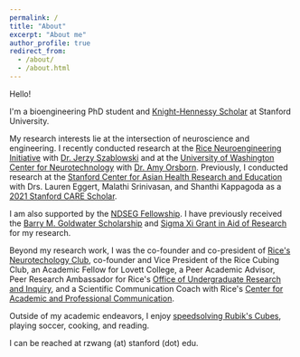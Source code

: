 ```yaml
---
permalink: /
title: "About"
excerpt: "About me"
author_profile: true
redirect_from: 
  - /about/
  - /about.html
---
```


Hello! 

I'm a bioengineering PhD student and [Knight-Hennessy Scholar](https://knight-hennessy.stanford.edu/people/ryan-wang) at Stanford University.

My research interests lie at the intersection of neuroscience and engineering. I recently conducted research at the [Rice Neuroengineering Initiative](https://neuroengineering.rice.edu/) with [Dr. Jerzy Szablowski](https://www.szablowskilab.org/) and at the [University of Washington Center for Neurotechnology](https://centerforneurotech.uw.edu/) with [Dr. Amy Orsborn](http://faculty.washington.edu/aorsborn/research.html). Previously, I conducted research at the [Stanford Center for Asian Health Research and Education](https://med.stanford.edu/care.html) with Drs. Lauren Eggert, Malathi Srinivasan, and Shanthi Kappagoda as a [2021 Stanford CARE Scholar](https://med.stanford.edu/care/education/care-scholars/care-scholars-alumni.html).

I am also supported by the [NDSEG Fellowship](https://ndseg.org/). I have previously received the [Barry M. Goldwater Scholarship](https://goldwaterscholarship.gov/) and [Sigma Xi Grant in Aid of Research](https://www.sigmaxi.org/programs/grants-in-aid-of-research) for my research. 
<!-- My work has culminated in published work in journals such as _Science Advances_, _The Lancet Global Health_, and the _Journal of Clinical Sleep Medicine_ as well as presentations at conferences such as the _American Thoracic Society International Conference_, _Consortium of Universities for Global Health Conference_, _National Conference on Undergraduate Research_, and _Society of General Internal Medicine_. -->

Beyond my research work, I was the co-founder and co-president of [Rice's Neurotechology Club](http://neurotech.rice.edu/), co-founder and Vice President of the Rice Cubing Club, an Academic Fellow for Lovett College, a Peer Academic Advisor, Peer Research Ambassador for Rice's [Office of Undergraduate Research and Inquiry](https://ouri.rice.edu/), and a Scientific Communication Coach with Rice's [Center for Academic and Professional Communication](https://pwc.rice.edu/center-academic-and-professional-communication).

Outside of my academic endeavors, I enjoy [speedsolving Rubik's Cubes](https://www.worldcubeassociation.org/persons/2019WANG86), playing soccer, cooking, and reading.

I can be reached at rzwang (at) stanford (dot) edu. 

